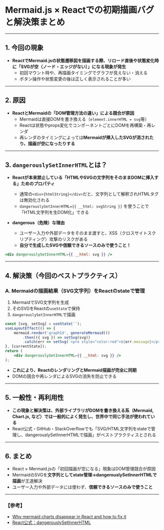 # Mermaid.js × Reactでの初期描画バグと解決策まとめ

---

## 1. 今回の現象

- **ReactでMermaid.jsの状態遷移図を描画する際、リロード直後や状態変化時に「SVGが空（ノード・エッジがない）」になる現象が発生**
    - 初回マウント時や、再描画タイミングでグラフが見えない・消える
    - ボタン操作や状態変更の後は正しく表示されることが多い

---

## 2. 原因

- **ReactとMermaidの「DOM管理方法の違い」による競合が原因**
    - Mermaidは直接DOMを書き換える（`element.innerHTML = svg`等）
    - Reactは状態やprops変化でコンポーネントごとにDOMを再構築・再レンダ
    - 再レンダのタイミングによっては**Mermaidが挿入したSVGが消されたり、描画が空になったりする**

---

## 3. `dangerouslySetInnerHTML`とは？

- **Reactが本来禁止している「HTMLやSVGの文字列をそのままDOMに挿入する」ためのプロパティ**
    - 通常の`<div>{htmlString}</div>`だと、文字列として解釈されHTMLタグは無効化される
    - `dangerouslySetInnerHTML={{ __html: svgString }}` を使うことで「HTML文字列を生DOM化」できる

- **dangerous（危険）な理由**
    - ユーザー入力や外部データをそのまま渡すと、XSS（クロスサイトスクリプティング）攻撃のリスクがある
    - **自分で生成したSVGや信頼できるソースのみで使うこと！**

```jsx
<div dangerouslySetInnerHTML={{ __html: svg }} />
```

---

## 4. 解決策（今回のベストプラクティス）

### A. Mermaidの描画結果（SVG文字列）をReactのstateで管理

1. MermaidでSVG文字列を生成
2. そのSVGをReactの`useState`で保持
3. `dangerouslySetInnerHTML`で描画

```jsx
const [svg, setSvg] = useState('');
useLayoutEffect(() => {
    mermaid.render('graphId', generateMermaid())
        .then(({ svg }) => setSvg(svg))
        .catch(err => setSvg(`<pre style="color:red">${err.message}</pre>`));
}, [currentState]);
return (
    <div dangerouslySetInnerHTML={{ __html: svg }} />
);
```

- **これにより、ReactのレンダリングとMermaid描画が完全に同期**
- DOMの競合や再レンダによるSVGの消失を防止できる

---

## 5. 一般性・再利用性

- **この現象と解決策は、外部ライブラリがDOMを書き換える系（Mermaid, Chart.js, など）では一般的によく発生し、世界中で同じ手法が使われている**
- React公式・GitHub・StackOverflowでも「SVG/HTML文字列をstateで管理し、dangerouslySetInnerHTMLで描画」がベストプラクティスとされる

---

## 6. まとめ

- React × Mermaid.jsの「初回描画が空になる」現象はDOM管理競合が原因
- MermaidのSVGを**文字列としてstate管理→dangerouslySetInnerHTMLで描画**が王道解決
- ユーザー入力や外部データには使わず、**信頼できるソースのみで使うこと**

---

### 【参考】
- [Why mermaid charts disappear in React and how to fix it](https://rendazhang.medium.com/why-mermaid-charts-disappear-in-react-and-how-to-fix-it-351545ef1ebc)
- [React公式：dangerouslySetInnerHTML](https://ja.react.dev/reference/react-dom/components/common#dangerouslysetinnerhtml)
